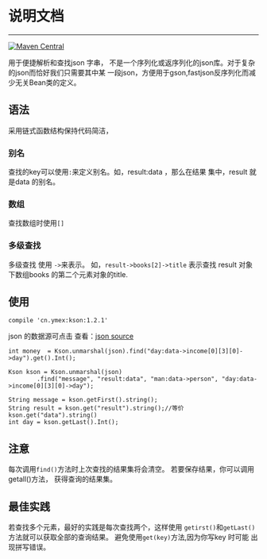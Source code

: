 # 说明文档
-------------------------

[ ![Maven Central](https://api.bintray.com/packages/ymex/maven/kson/images/download.svg) ](https://bintray.com/ymex/maven/kson/_latestVersion)

用于便捷解析和查找json 字串， 不是一个序列化或返序列化的json库。对于复杂的json而恰好我们只需要其中某
一段json，方便用于gson,fastjson反序列化而减少无关Bean类的定义。

## 语法
采用链式函数结构保持代码简洁，

### 别名
查找的key可以使用`:`来定义别名。如，result:data ，那么在结果 集中，result 就是data 的别名。

### 数组
查找数组时使用`[]`

### 多级查找 
多级查找 使用 `->`来表示。
如，`result->books[2]->title` 表示查找 result 对象下数组books 的第二个元素对象的title.

## 使用

```
compile 'cn.ymex:kson:1.2.1'
```

json 的数据源可点击 查看：[json source ](https://github.com/ymex/kson/blob/master/app/src/main/assets/complex.json)


```
int money  = Kson.unmarshal(json).find("day:data->income[0][3][0]->day").get().Int();

Kson kson = Kson.unmarshal(json)
        .find("message", "result:data", "man:data->person", "day:data->income[0][3][0]->day");

String message = kson.getFirst().string();
String result = kson.get("result").string();//等价 kson.get("data").string()
int day = kson.getLast().Int();

```

## 注意
每次调用`find()`方法时上次查找的结果集将会清空。 若要保存结果，你可以调用getall()方法， 获得查询的结果集。

## 最佳实践
若查找多个元素，最好的实践是每次查找两个，这样使用 `getirst()`和`getLast()`方法就可以获取全部的查询结果。
避免使用`get(key)`方法,因为你写key 时可能 出现拼写错误。

